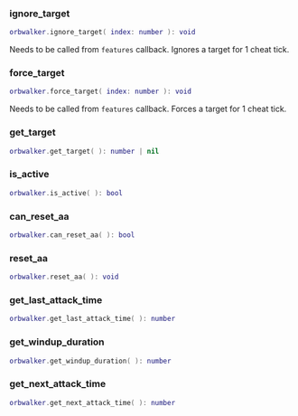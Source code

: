 ### ignore_target

```lua
orbwalker.ignore_target( index: number ): void
```

Needs to be called from `features` callback. Ignores a target for 1 cheat tick.

### force_target

```lua
orbwalker.force_target( index: number ): void
```

Needs to be called from `features` callback. Forces a target for 1 cheat tick.

### get_target

```lua
orbwalker.get_target( ): number | nil
```

### is_active

```lua
orbwalker.is_active( ): bool
```

### can_reset_aa

```lua
orbwalker.can_reset_aa( ): bool
```

### reset_aa

```lua
orbwalker.reset_aa( ): void
```

### get_last_attack_time

```lua
orbwalker.get_last_attack_time( ): number
```

### get_windup_duration

```lua
orbwalker.get_windup_duration( ): number
```

### get_next_attack_time

```lua
orbwalker.get_next_attack_time( ): number
```
